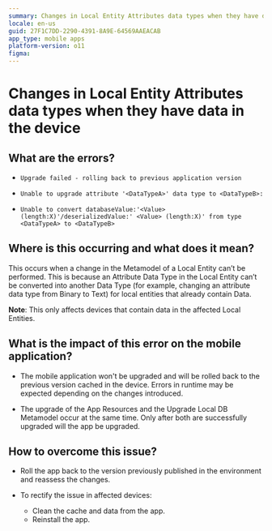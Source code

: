 ```yaml
---
summary: Changes in Local Entity Attributes data types when they have data in the device
locale: en-us
guid: 27F1C7DD-2290-4391-8A9E-64569AAEACAB
app_type: mobile apps
platform-version: o11
figma:
---
```


# Changes in Local Entity Attributes data types when they have data in the device

## What are the errors?

* ``Upgrade failed - rolling back to previous application version``

* ``Unable to upgrade attribute '<DataTypeA>' data type to <DataTypeB>:``

* ``Unable to convert databaseValue:'<Value>  (length:X)'/deserializedValue:' <Value> (length:X)' from type <DataTypeA> to <DataTypeB>``

## Where is this occurring and what does it mean?

This occurs when a change in the Metamodel of a Local Entity can’t be performed. This is because an Attribute Data Type in the Local Entity can’t be converted into another Data Type (for example, changing an attribute data type from Binary to Text) for local entities that already contain Data. 

**Note**: This only affects devices that contain data in the affected Local Entities.

## What is the impact of this error on the mobile application?

* The mobile application won't be upgraded and will be rolled back to the previous version cached in the device. Errors in runtime may be expected depending on the changes introduced.

* The upgrade of the App Resources and the Upgrade Local DB Metamodel occur at the same time. Only after both are successfully upgraded will the app be upgraded.  

## How to overcome this issue?

* Roll the app back to the version previously published in the environment and reassess the changes.

* To rectify the issue in affected devices:
    * Clean the cache and data from the app.
    * Reinstall the app.

